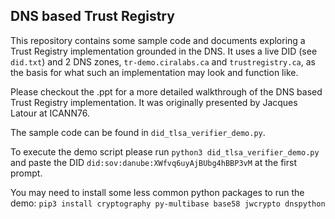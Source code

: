 ## DNS based Trust Registry

This repository contains some sample code and documents exploring a Trust Registry implementation grounded in the DNS. It uses a live DID (see `did.txt`) and 2 DNS zones, `tr-demo.ciralabs.ca` and `trustregistry.ca`, as the basis for what such an implementation may look and function like.

Please checkout the .ppt for a more detailed walkthrough of the DNS based Trust Registry implementation. It was originally presented by Jacques Latour at ICANN76.

The sample code can be found in `did_tlsa_verifier_demo.py`.

To execute the demo script please run `python3 did_tlsa_verifier_demo.py` and paste the DID `did:sov:danube:XWfvq6uyAjBUbg4hBBP3vM` at the first prompt.

You may need to install some less common python packages to run the demo:
`pip3 install cryptography py-multibase base58 jwcrypto dnspython`
